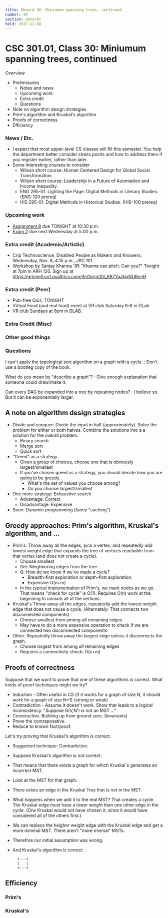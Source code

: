 ```yaml
---
title: Eboard 30  Miniumum spanning trees, continued
number: 30
section: eboards
held: 2017-11-08
---
```

CSC 301.01, Class 30:  Miniumum spanning trees, continued
=========================================================

_Overview_

* Preliminaries
    * Notes and news
    * Upcoming work
    * Extra credit
    * Questions
* Note on algorithm design strategies
* Prim's algorithm and Kruskal's algorithm
* Proofs of correctness
* Efficiency

### News / Etc.

* I expect that most upper-level CS classes will fill this semester.
  You help the department better consider stress points and how to address
  them if you register earlier, rather than later.
* Some interesting courses to consider
    * Wilson short course: Human Centered Design for Global Social 
      Transformation
    * Wilson short course: Leadership in a Future of Automation and Income
      Inequality.
    * ENG 295-01. Lighting the Page: Digital Methods in Literary Studies.
      (ENG-120 prereq)
    * HIS 295-01.  Digital Methods in Historical Studies.  (HIS-100 prereq)

### Upcoming work

* [Assignment 8](../assignments/assignment08) due TONIGHT at 10:30 p.m.
* [Exam 2](../exams/exam02) due next Wednesday at 5:00 p.m.

### Extra credit (Academic/Artistic)

* Crip Technoscience, Disabled People as Makers and Knowers, Wednesday,
  Nov. 8, 4:15 p.m., JRC 101.
* Workshop by Sanjay Khanna '85 "Khanna can pitch.  Can you?" 
  Tonight at 7pm in ARH 120.  Sign up at
  <https://grinnell.co1.qualtrics.com/jfe/form/SV_8B7YaJkixNUBmjH>

### Extra credit (Peer)

* Pub-free Quiz, TONIGHT
* Virtual Food (and real food) event at VR club Saturday 6-8 in DLab
* VR club Sundays at 8pm in DLAB.

### Extra Credit (Misc)

### Other good things

### Questions

I can't apply the topological sort algorithm on a graph with a cycle.
  : Don't use a bootleg copy of the book.

What do you mean by "describe a graph"?
  : Give enough explanation that someone could draw/make it.

Can every DAG be expanded into a tree by repeating nodes?
  : I believe so.  But it can be exponentially larger.

A note on algorithm design strategies
-------------------------------------

* Divide and conquer: Divide the input in half (approximately).  Solve
  the problem for either or both halves.  Combine the solutions into a
  a solution for the overall problem.
    * Binary search
    * Merge sort
    * Quick sort
* "Greed" as a strategy
    * Given a group of choices, choose one that is obviously largest/smallest
    * If you've chosen greed as a strategy, you should decide how you
      are going to be greedy.
        * What's the set of values you choose among?
        * Do you choose largest/smallest
* One more strategy: Exhaustive search
    * Advantage: Correct
    * Disadvantage: Expensive
* Soon: Dynamic programming (fancy "caching")

Greedy approaches: Prim's algorithm, Kruskal's algorithm, and ...
-----------------------------------------------------------------

* Prim's: Throw away all the edges, pick a vertex, and repeatedly add 
  lowest weight edge that expands the tree of vertices reachable from 
  that vertex (and does not create a cycle).
    * Choose smallest
    * Set: Neighboring edges from the tree
    * Q: How do we know if we've made a cycle?    
        * Breadth-first exploration or depth-first exploration.
        * Expensive O(n+m)
    * In the typical implementation of Prim's, we mark nodes as we go.
      That means "check for cycle" is O(1).  Requires O(n) work at the
      beginning to unmark all of the vertices.
* Kruskal's Throw away all the edges, repeatedly add the lowest weight 
  edge that does not cause a cycle.  (Alternately: That connects two
  disconnected components)
    * Choose smallest from among *all* remaining edges
    * May have to do a more expensive operation to check if we are
      connected two disconnected components.
* Other: Repeatedly throw away the largest edge unless it disconnects 
  the graph.
    * Choose largest from among *all* remaining edges
    * Requires a connectivity check: O(n+m)

Proofs of correctness
---------------------

Suppose that we want to prove that one of these algorithms is correct.
What kinds of proof techniques might we try?

* Induction - Often useful in CS (if it works for a graph of size N,
  it should work for a graph of size N+1) (strong or weak)
* Contradiction - Assume it doesn't work.  Show that leads to a logical
  inconsistency.  "Suppose G(V,N') is not an MST ..."
* Constructive.  Building up from ground zero.  (Invariants)
* Prove the contraposative.  
* Reduce to known fact/proof.

Let's try proving that Kruskal's algorithm is correct.

* Suggested technique: Contradiction.
* Suppose Kruskal's algorithm is not correct.  
* That means that there exists a graph for which Kruskal's generates 
  an incorrect MST.
* Look at the MST for that graph.
* There exists an edge in the Kruskal Tree that is not in the MST.
* What happens when we add it to the real MST?  That creates a cycle.
  The Kruskal edge must have a lower weight than one other edge in the 
  cycle.  (O/w Kruskal would not have chosen it, since it would have
  considered all of the others first.)
* We can replace the heigher weight edge with the Kruskal edge and get
  a more minimal MST.  There aren't "more minmal" MSTs.
* Therefore our initial assumption was wrong.
* And Kruskal's algorithm is correct.

        +---+
        |   |
        +---+



Efficiency
----------

### Prim's

### Kruskal's

